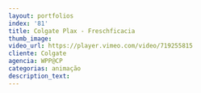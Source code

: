 ```yaml
---
layout: portfolios
index: '81'
title: Colgate Plax - Freschficacia
thumb_image:
video_url: https://player.vimeo.com/video/719255815
cliente: Colgate
agencia: WPP@CP
categorias: animação
description_text:
---
```

